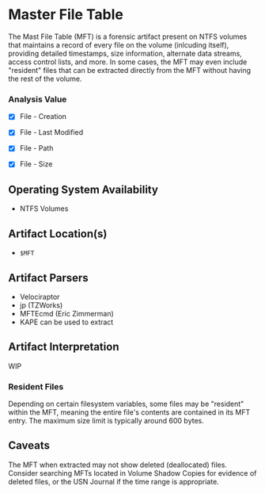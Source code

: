 # Master File Table
The Mast File Table (MFT) is a forensic artifact present on NTFS volumes that maintains a record of every file on the volume (inlcuding itself), providing detailed timestamps, size information, alternate data streams, access control lists, and more. In some cases, the MFT may even include "resident" files that can be extracted directly from the MFT without having the rest of the volume. 

### Analysis Value
 - [x] File - Creation
 - [x] File - Last Modified
 - [x] File - Path
 - [x] File - Size


## Operating System Availability
 - NTFS Volumes

## Artifact Location(s)
 - `$MFT`

## Artifact Parsers
 - Velociraptor
 - jp (TZWorks)
 - MFTEcmd (Eric Zimmerman)
 - KAPE can be used to extract

## Artifact Interpretation

WIP

### Resident Files
Depending on certain filesystem variables, some files may be "resident" within the MFT, meaning the entire file's contents are contained in its MFT entry. The maximum size limit is typically around 600 bytes. 

## Caveats
The MFT when extracted may not show deleted (deallocated) files. Consider searching MFTs located in Volume Shadow Copies for evidence of deleted files, or the USN Journal if the time range is appropriate. 